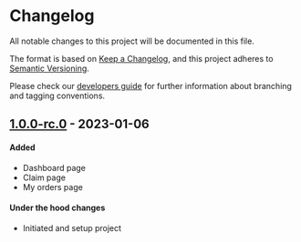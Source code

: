 # Changelog
All notable changes to this project will be documented in this file.

The format is based on [Keep a Changelog](https://keepachangelog.com/en/1.0.0/),
and this project adheres to [Semantic Versioning](https://semver.org/spec/v2.0.0.html).

Please check our [developers guide](https://gitlab.com/tokend/developers-guide)
for further information about branching and tagging conventions.

## [1.0.0-rc.0] - 2023-01-06
#### Added
- Dashboard page
- Claim page
- My orders page

#### Under the hood changes
- Initiated and setup project

[Unreleased]: https://github.com/Swapica/web-client/compare/v1.0.0-rc.0...main
[1.0.0-rc.0]: https://github.com/Swapica/web-client/releases/tag/v1.0.0-rc.0
